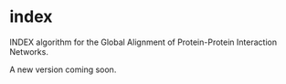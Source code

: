 # index
INDEX algorithm for the Global Alignment of Protein-Protein Interaction Networks.

A new version coming soon.
